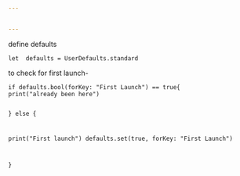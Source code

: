 ```yaml
---


---
```


<p>define defaults</p>
<pre><code>let  defaults = UserDefaults.standard
</code></pre>
<p>to check for first launch-</p>
<pre><code>if defaults.bool(forKey: "First Launch") == true{
print("already been here")

} else {

 print("First launch")
 defaults.set(true, forKey: "First Launch")

}
</code></pre>


